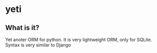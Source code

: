 # yeti
## What is it?
Yet anoter ORM for python.
It is very lightweight ORM, only for SQLite.
Syntax is very similar to Django
